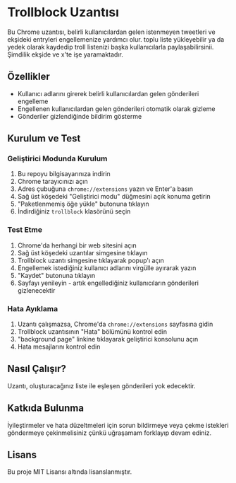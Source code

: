 # Trollblock Uzantısı

Bu Chrome uzantısı, belirli kullanıcılardan gelen istenmeyen tweetleri ve ekşideki entryleri engellemenize yardımcı olur. toplu liste yükleyebilir ya da yedek olarak kaydedip troll listenizi başka kullanıcılarla paylaşabilirsinii. Şimdilik ekşide ve x'te işe yaramaktadır.

## Özellikler

- Kullanıcı adlarını girerek belirli kullanıcılardan gelen gönderileri engelleme
- Engellenen kullanıcılardan gelen gönderileri otomatik olarak gizleme
- Gönderiler gizlendiğinde bildirim gösterme


## Kurulum ve Test

### Geliştirici Modunda Kurulum
1. Bu repoyu bilgisayarınıza indirin
2. Chrome tarayıcınızı açın
3. Adres çubuğuna `chrome://extensions` yazın ve Enter'a basın
4. Sağ üst köşedeki "Geliştirici modu" düğmesini açık konuma getirin
5. "Paketlenmemiş öğe yükle" butonuna tıklayın
6. İndirdiğiniz `trollblock` klasörünü seçin

### Test Etme
1. Chrome'da herhangi bir web sitesini açın
2. Sağ üst köşedeki uzantılar simgesine tıklayın
3. Trollblock uzantı simgesine tıklayarak popup'ı açın
4. Engellemek istediğiniz kullanıcı adlarını virgülle ayırarak yazın
5. "Kaydet" butonuna tıklayın
6. Sayfayı yenileyin - artık engellediğiniz kullanıcıların gönderileri gizlenecektir

### Hata Ayıklama
1. Uzantı çalışmazsa, Chrome'da `chrome://extensions` sayfasına gidin
2. Trollblock uzantısının "Hata" bölümünü kontrol edin
3. "background page" linkine tıklayarak geliştirici konsolunu açın
4. Hata mesajlarını kontrol edin

## Nasıl Çalışır?

Uzantı, oluşturacağınız liste ile eşleşen gönderileri yok edecektir.

## Katkıda Bulunma

İyileştirmeler ve hata düzeltmeleri için sorun bildirmeye veya çekme istekleri göndermeye çekinmelisiniz çünkü uğraşamam forklayıp devam ediniz.

## Lisans

Bu proje MIT Lisansı altında lisanslanmıştır.